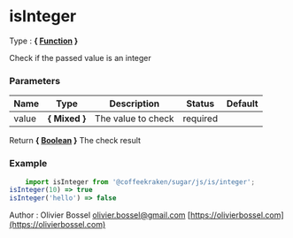 # isInteger

<!-- @namespace: sugar.js.is.isInteger -->

Type : **{ [Function](https://developer.mozilla.org/fr/docs/Web/JavaScript/Reference/Objets_globaux/Function) }**


Check if the passed value is an integer



### Parameters
Name  |  Type  |  Description  |  Status  |  Default
------------  |  ------------  |  ------------  |  ------------  |  ------------
value  |  **{ Mixed }**  |  The value to check  |  required  |

Return **{ [Boolean](https://developer.mozilla.org/fr/docs/Web/JavaScript/Reference/Objets_globaux/Boolean) }** The check result

### Example
```js
	import isInteger from '@coffeekraken/sugar/js/is/integer';
isInteger(10) => true
isInteger('hello') => false
```
Author : Olivier Bossel [olivier.bossel@gmail.com](mailto:olivier.bossel@gmail.com) [https://olivierbossel.com](https://olivierbossel.com)